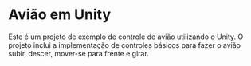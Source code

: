 # Avião em Unity

Este é um projeto de exemplo de controle de avião utilizando o Unity. O projeto inclui a implementação de controles básicos para fazer o avião subir, descer, mover-se para frente e girar.





